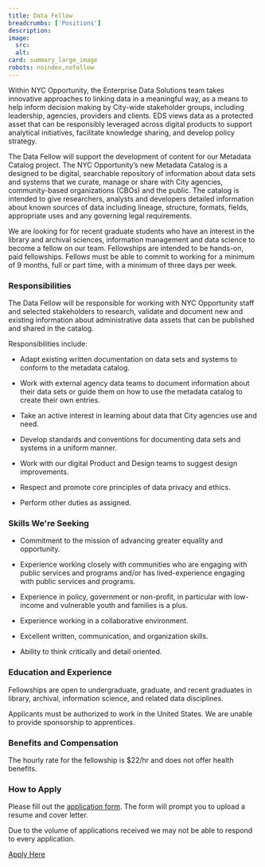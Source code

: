 ```yaml
---
title: Data Fellow
breadcrumbs: ['Positions']
description:
image:
  src:
  alt:
card: summary_large_image
robots: noindex,nofollow
---
```


Within NYC Opportunity, the Enterprise Data Solutions team takes innovative approaches to linking data in a meaningful way, as a means to help inform decision making by City-wide stakeholder groups, including leadership, agencies, providers and clients. EDS views data as a protected asset that can be responsibly leveraged across digital products to support analytical initiatives, facilitate knowledge sharing, and develop policy strategy.

The Data Fellow will support the development of content for our Metadata Catalog project. The NYC Opportunity’s new Metadata Catalog is a designed to be digital, searchable repository of information about data sets and systems that we curate, manage or share with City agencies, community-based organizations (CBOs) and the public. The catalog is intended to give researchers, analysts and developers detailed information about known sources of data including lineage, structure, formats, fields, appropriate uses and any governing legal requirements.

We are looking for for recent graduate students who have an interest in the library and archival sciences, information management and data science to become a fellow on our team. Fellowships are intended to be hands-on, paid fellowships. Fellows must be able to commit to working for a minimum of 9 months, full or part time, with a minimum of three days per week.

### Responsibilities

The Data Fellow will be responsible for working with NYC Opportunity staff and selected stakeholders to research, validate and document new and existing information about administrative data assets that can be published and shared in the catalog.

Responsibilities include:

* Adapt existing written documentation on data sets and systems to conform to the metadata catalog.

* Work with external agency data teams to document information about their data sets or guide them on how to use the metadata catalog to create their own entries.

* Take an active interest in learning about data that City agencies use and need.

* Develop standards and conventions for documenting data sets and systems in a uniform manner.

* Work with our digital Product and Design teams to suggest design improvements.

* Respect and promote core principles of data privacy and ethics.

* Perform other duties as assigned.

### Skills We're Seeking

* Commitment to the mission of advancing greater equality and opportunity.

* Experience working closely with communities who are engaging with public services and programs and/or has lived-experience engaging with public services and programs.

* Experience in policy, government or non-profit, in particular with low-income and vulnerable youth and families is a plus.

* Experience working in a collaborative environment.

* Excellent written, communication, and organization skills.

* Ability to think critically and detail oriented.

### Education and Experience

Fellowships are open to undergraduate, graduate, and recent graduates in library, archival, information science, and related data disciplines.

Applicants must be authorized to work in the United States. We are unable to provide sponsorship to apprentices.

### Benefits and Compensation

The hourly rate for the fellowship is $22/hr and does not offer health benefits.

### How to Apply

Please fill out the [application form](https://airtable.com/shr69xBNgAtu7b9w8). The form will prompt you to upload a resume and cover letter.

Due to the volume of applications received we may not be able to respond to every application.

<a href="https://www1.nyc.gov/jobs/index.page" class="btn btn-primary w-full">Apply Here</a>
